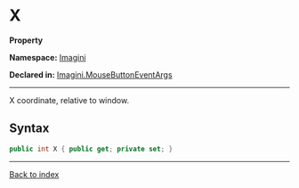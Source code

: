 # X

**Property**

**Namespace:** [Imagini](Imagini.md)

**Declared in:** [Imagini.MouseButtonEventArgs](Imagini.MouseButtonEventArgs.md)

------



X coordinate, relative to window.


## Syntax

```csharp
public int X { public get; private set; }
```

------

[Back to index](index.md)